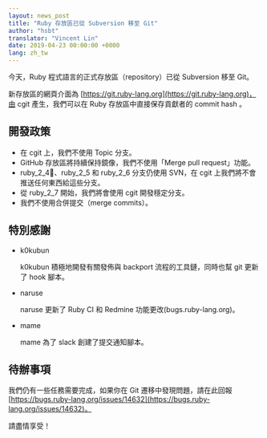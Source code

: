 ```yaml
---
layout: news_post
title: "Ruby 存放區已從 Subversion 移至 Git"
author: "hsbt"
translator: "Vincent Lin"
date: 2019-04-23 00:00:00 +0000
lang: zh_tw
---
```


今天，Ruby 程式語言的正式存放區（repository）已從 Subversion 移至 Git。

新存放區的網頁介面為 [https://git.ruby-lang.org](https://git.ruby-lang.org)，由 cgit 產生，我們可以在 Ruby 存放區中直接保存貢獻者的 commit hash 。

## 開發政策

* 在 cgit 上，我們不使用 Topic 分支。
* GitHub 存放區將持續保持鏡像，我們不使用「Merge pull request」功能。
* ruby_2_4、ruby_2_5 和 ruby_2_6 分支仍使用 SVN，在 cgit 上我們將不會推送任何東西給這些分支。
* 從 ruby_2_7 開始，我們將會使用 cgit 開發穩定分支。
* 我們不使用合併提交（merge commits）。

## 特別感謝

* k0kubun

  k0kubun 積極地開發有關發佈與 backport 流程的工具鏈，同時也幫 git 更新了 hook 腳本。

* naruse

  naruse 更新了 Ruby CI 和 Redmine 功能更改(bugs.ruby-lang.org)。

* mame

  mame 為了 slack 創建了提交通知腳本。

## 待辦事項

我們仍有一些任務需要完成，如果你在 Git 遷移中發現問題，請在此回報 [https://bugs.ruby-lang.org/issues/14632](https://bugs.ruby-lang.org/issues/14632)。

請盡情享受！
